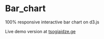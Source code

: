 # Bar_chart

100% responsive interactive bar chart on d3.js

Live demo version at <a href="https://tsogiaidze.ge/d3/bar_chart/" target="_blank">tsogiaidze.ge</a>

